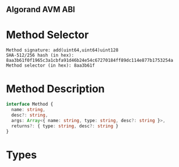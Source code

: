 Algorand AVM ABI
-----------------


# Method Selector

```
Method signature: add(uint64,uint64)uint128
SHA-512/256 hash (in hex): 8aa3b61f0f1965c3a1cbfa91d46b24e54c67270184ff89dc114e877b1753254a
Method selector (in hex): 8aa3b61f
```


# Method Description

```ts
interface Method {
  name: string,
  desc?: string,
  args: Array<{ name: string, type: string, desc?: string }>,
  returns?: { type: string, desc?: string }
}
```

# Types